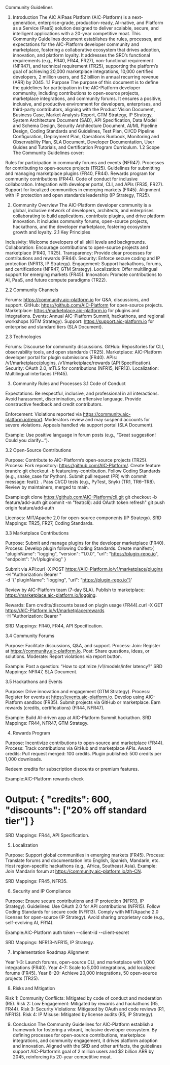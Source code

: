 Community Guidelines
1. Introduction
The AIC AIPaas Platform (AIC-Platform) is a next-generation, enterprise-grade, production-ready, AI-native, and Platform as a Service (PaaS) solution designed to deliver scalable, secure, and intelligent applications with a 20-year competitive moat. This Community Guidelines document establishes the rules, processes, and expectations for the AIC-Platform developer community and marketplace, fostering a collaborative ecosystem that drives adoption, innovation, and platform loyalty. It addresses the SRD’s functional requirements (e.g., FR40, FR44, FR27), non-functional requirement (NFR47), and technical requirement (TR25), supporting the platform’s goal of achieving 20,000 marketplace integrations, 10,000 certified developers, 2 million users, and $2 billion in annual recurring revenue (ARR) by 2045.
1.1 Purpose
The purpose of this document is to define the guidelines for participation in the AIC-Platform developer community, including contributions to open-source projects, marketplace integrations, and community forums. It ensures a positive, inclusive, and productive environment for developers, enterprises, and third-party contributors, aligning with the Product Vision Document, Business Case, Market Analysis Report, GTM Strategy, IP Strategy, System Architecture Document (SAD), API Specification, Data Model and Schema Design, Security Architecture Document, AI/ML Pipeline Design, Coding Standards and Guidelines, Test Plan, CI/CD Pipeline Configuration, Deployment Plan, Operations Runbook, Monitoring and Observability Plan, SLA Document, Developer Documentation, User Guides and Tutorials, and Certification Program Curriculum.
1.2 Scope
The Community Guidelines cover:

Rules for participation in community forums and events (NFR47).
Processes for contributing to open-source projects (TR25).
Guidelines for submitting and managing marketplace plugins (FR40, FR44).
Rewards program for community contributions (FR44).
Code of conduct for inclusive collaboration.
Integration with developer portal, CLI, and APIs (FR35, FR27).
Support for localized communities in emerging markets (FR45).
Alignment with IP protection and open standards leadership (IP Strategy, TR25).

2. Community Overview
The AIC-Platform developer community is a global, inclusive network of developers, architects, and enterprises collaborating to build applications, contribute plugins, and drive platform innovation. It includes community forums, open-source projects, hackathons, and the developer marketplace, fostering ecosystem growth and loyalty.
2.1 Key Principles

Inclusivity: Welcome developers of all skill levels and backgrounds.
Collaboration: Encourage contributions to open-source projects and marketplace (FR40, TR25).
Transparency: Provide clear processes for contributions and rewards (FR44).
Security: Enforce secure coding and IP protection (NFR13, IP Strategy).
Engagement: Support hackathons, forums, and certifications (NFR47, GTM Strategy).
Localization: Offer multilingual support for emerging markets (FR45).
Innovation: Promote contributions to AI, PaaS, and future compute paradigms (TR22).

2.2 Community Channels

Forums: https://community.aic-platform.io for Q&A, discussions, and support.
GitHub: https://github.com/AIC-Platform for open-source projects.
Marketplace: https://marketplace.aic-platform.io for plugins and integrations.
Events: Annual AIC-Platform Summit, hackathons, and regional workshops (GTM Strategy).
Support: https://support.aic-platform.io for enterprise and standard tiers (SLA Document).

2.3 Technologies

Forums: Discourse for community discussions.
GitHub: Repositories for CLI, observability tools, and open standards (TR25).
Marketplace: AIC-Platform developer portal for plugin submissions (FR40).
APIs: /v1/marketplace/plugins, /v1/marketplace/rewards (API Specification).
Security: OAuth 2.0, mTLS for contributions (NFR15, NFR13).
Localization: Multilingual interfaces (FR45).

3. Community Rules and Processes
3.1 Code of Conduct

Expectations:
Be respectful, inclusive, and professional in all interactions.
Avoid harassment, discrimination, or offensive language.
Provide constructive feedback and credit contributors.


Enforcement:
Violations reported via https://community.aic-platform.io/report.
Moderators review and may suspend accounts for severe violations.
Appeals handled via support portal (SLA Document).


Example: Use positive language in forum posts (e.g., “Great suggestion! Could you clarify…”).

3.2 Open-Source Contributions

Purpose: Contribute to AIC-Platform’s open-source projects (TR25).
Process:
Fork repository: https://github.com/AIC-Platform/<project>.
Create feature branch: git checkout -b feature/my-contribution.
Follow Coding Standards (e.g., snake_case for Python).
Submit pull request (PR) with commit message: feat(<scope>): <description>.
Pass CI/CD tests (e.g., PyTest, Snyk) (TR1, TR6–TR8).
Review by maintainers, merged to main.


Example:git clone https://github.com/AIC-Platform/cli.git
git checkout -b feature/add-auth
git commit -m "feat(cli): add OAuth token refresh"
git push origin feature/add-auth


Licenses: MIT/Apache 2.0 for open-source components (IP Strategy).
SRD Mappings: TR25, FR27, Coding Standards.

3.3 Marketplace Contributions

Purpose: Submit and manage plugins for the developer marketplace (FR40).
Process:
Develop plugin following Coding Standards.
Create manifest:{
  "pluginName": "logging",
  "version": "1.0.0",
  "url": "https://plugin-repo.io",
  "endpoint": "/v1/plugin/log"
}


Submit via API:curl -X POST https://AIC-Platform.io/v1/marketplace/plugins \
  -H "Authorization: Bearer <token>" \
  -d '{"pluginName": "logging", "url": "https://plugin-repo.io"}'


Review by AIC-Platform team (7-day SLA).
Publish to marketplace: https://marketplace.aic-platform.io/logging.


Rewards: Earn credits/discounts based on plugin usage (FR44).curl -X GET https://AIC-Platform.io/v1/marketplace/rewards \
  -H "Authorization: Bearer <token>"


SRD Mappings: FR40, FR44, API Specification.

3.4 Community Forums

Purpose: Facilitate discussions, Q&A, and support.
Process:
Join: Register at https://community.aic-platform.io.
Post: Share questions, ideas, or solutions.
Moderate: Report violations via report button.


Example: Post a question: “How to optimize /v1/models/infer latency?”
SRD Mappings: NFR47, SLA Document.

3.5 Hackathons and Events

Purpose: Drive innovation and engagement (GTM Strategy).
Process:
Register for events at https://events.aic-platform.io.
Develop using AIC-Platform sandbox (FR35).
Submit projects via GitHub or marketplace.
Earn rewards (credits, certifications) (FR44, NFR47).


Example: Build AI-driven app at AIC-Platform Summit hackathon.
SRD Mappings: FR44, NFR47, GTM Strategy.

4. Rewards Program

Purpose: Incentivize contributions to open-source and marketplace (FR44).
Process:
Track contributions via GitHub and marketplace APIs.
Award credits:
Pull request merged: 100 credits.
Plugin published: 500 credits per 1,000 downloads.


Redeem credits for subscription discounts or premium features.


Example:AIC-Platform rewards check
# Output: { "credits": 600, "discounts": ["20% off standard tier"] }


SRD Mappings: FR44, API Specification.

5. Localization

Purpose: Support global communities in emerging markets (FR45).
Process:
Translate forums and documentation into English, Spanish, Mandarin, etc.
Host region-specific hackathons (e.g., Africa, Southeast Asia).
Example: Join Mandarin forum at https://community.aic-platform.io/zh-CN.


SRD Mappings: FR45, NFR35.

6. Security and IP Compliance

Purpose: Ensure secure contributions and IP protection (NFR13, IP Strategy).
Guidelines:
Use OAuth 2.0 for API contributions (NFR15).
Follow Coding Standards for secure code (NFR13).
Comply with MIT/Apache 2.0 licenses for open-source (IP Strategy).
Avoid sharing proprietary code (e.g., self-evolving AI, FR14).


Example:AIC-Platform auth token --client-id <id> --client-secret <secret>


SRD Mappings: NFR13–NFR15, IP Strategy.

7. Implementation Roadmap Alignment

Year 1–3: Launch forums, open-source CLI, and marketplace with 1,000 integrations (FR40).
Year 4–7: Scale to 5,000 integrations, add localized forums (FR45).
Year 8–20: Achieve 20,000 integrations, 50 open-source projects (TR25).

8. Risks and Mitigation

Risk 1: Community Conflicts: Mitigated by code of conduct and moderation (R5).
Risk 2: Low Engagement: Mitigated by rewards and hackathons (R5, FR44).
Risk 3: Security Violations: Mitigated by OAuth and code reviews (R1, NFR13).
Risk 4: IP Misuse: Mitigated by license audits (R5, IP Strategy).

9. Conclusion
The Community Guidelines for AIC-Platform establish a framework for fostering a vibrant, inclusive developer ecosystem. By defining processes for open-source contributions, marketplace integrations, and community engagement, it drives platform adoption and innovation. Aligned with the SRD and other artifacts, the guidelines support AIC-Platform’s goal of 2 million users and $2 billion ARR by 2045, reinforcing its 20-year competitive moat.